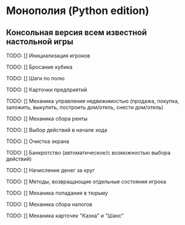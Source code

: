 # Монополия (Python edition)
## Консольная версия всем известной настольной игры

TODO: [] Инициализация игроков

TODO: [] Бросание кубика

TODO: [] Шаги по полю

TODO: [] Карточки предприятий

TODO: [] Механика управления недвижимостью (продажа, покупка, заложить, выкупить, построить дом/отель, снести дом/отель)

TODO: [] Механика сбора ренты

TODO: [] Выбор действий в начале хода

TODO: [] Очистка экрана

TODO: [] Банкротство (автоматическое/с возможностью выбора действий)

TODO: [] Начисление денег за круг

TODO: [] Методы, возвращающие отдельные состояния игрока

TODO: [] Механика попадания в тюрьму

TODO: [] Механика сбора налогов

TODO: [] Механика карточек "Казна" и "Шанс"
